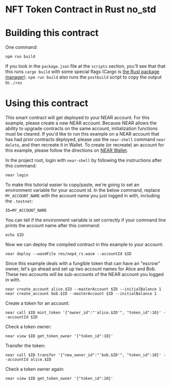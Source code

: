 NFT Token Contract in Rust no_std
===============================

Building this contract
======================

One command:

    npm run build

If you look in the `package.json` file at the `scripts` section, you'll see that that this runs `cargo build` with some special flags (Cargo is [the Rust package manager](https://doc.rust-lang.org/cargo/index.html)). `npm run build` also runs the `postbuild` script to copy the output to `./res`


Using this contract
===================

This smart contract will get deployed to your NEAR account. For this example, please create a new NEAR account. Because NEAR allows the ability to upgrade contracts on the same account, initialization functions must be cleared. If you'd like to run this example on a NEAR account that has had prior contracts deployed, please use the `near-shell` command `near delete`, and then recreate it in Wallet. To create (or recreate) an account for this example, please follow the directions on [NEAR Wallet](https://wallet.testnet.nearprotocol.com).

In the project root, login with `near-shell` by following the instructions after this command:

    near login

To make this tutorial easier to copy/paste, we're going to set an environment variable for your account id. In the below command, replace `MY_ACCOUNT_NAME` with the account name you just logged in with, including the `.testnet`:

    ID=MY_ACCOUNT_NAME

You can tell if the environment variable is set correctly if your command line prints the account name after this command:

    echo $ID

Now we can deploy the compiled contract in this example to your account:

    near deploy --wasmFile res/nep4_rs.wasm --accountId $ID

Since this example deals with a fungible token that can have an "escrow" owner, let's go ahead and set up two account names for Alice and Bob. These two accounts will be sub-accounts of the NEAR account you logged in with.

    near create_account alice.$ID --masterAccount $ID --initialBalance 1
    near create_account bob.$ID --masterAccount $ID --initialBalance 1

Create a token for an account:

    near call $ID mint_token '{"owner_id":"'alice.$ID'", "token_id":10}' --accountId $ID

Check a token owner:

    near view $ID get_token_owner '{"token_id":10}'

Transfer the token:

    near call $ID transfer '{"new_owner_id":"'bob.$ID'", "token_id":10}' --accountId alice.$ID

Check a token owner again:

    near view $ID get_token_owner '{"token_id":10}'

